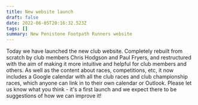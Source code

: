 ```yaml
---
title: New website launch
draft: false
date: 2022-06-05T20:16:32.523Z
tags: []
summary: New Penistone Footpath Runners website
---
```

Today we have launched the new club website.  Completely rebuilt from scratch by club members Chris Hodgson and Paul Fryers, and restructured with the aim of making it more intuitive and helpful for club members and others. As well as the content about races, competitions, etc, it now includes a Google calendar with all the club races and club championship races, which anyone can link in to their own calendar or Outlook.  Please let us know what you think - it's a first launch and we expect there to be suggestions of how we can improve it!

